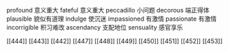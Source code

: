 




profound 意义重大
fateful 意义重大
peccadillo 小问题
decorous 端正得体
plausible 貌似有道理
indulge 使沉迷
impassioned 有激情
passionate 有激情
incorrigible 积习难改
ascendancy 支配地位
sensuality 感官享乐

[[444]]
[[443]]
[[442]]
[[447]]
[[448]]
[[449]]
[[450]]
[[451]]
[[452]]
[[453]]